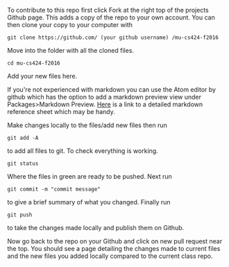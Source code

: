 To contribute to this repo first click Fork at the right top of the projects Github page. This adds a copy of the repo to your own account. You can then clone your copy to your computer with
````
git clone https://github.com/ (your github username) /mu-cs424-f2016
````
Move into the folder with all the cloned files.
````
cd mu-cs424-f2016
````
Add your new files here.

If you're not experienced with markdown you can use the Atom editor by github which has the option to add a markdown preview view under Packages>Markdown Preview.
[Here](https://github.com/adam-p/markdown-here/wiki/Markdown-Cheatsheet) is a link to a detailed markdown reference sheet which may be handy.

Make changes locally to the files/add new files then run
````
git add -A
````
to add all files to git. To check everything is working.
````
git status
````
Where the files in green are ready to be pushed. Next run
````
git commit -m "commit message"
````
to give a brief summary of what you changed. Finally run
````
git push
````
to take the changes made locally and publish them on Github.

Now go back to the repo on your Github and click on new pull request near the top. You should see a page detailing the changes made to current files and the new files you added locally compared to the current class repo.
